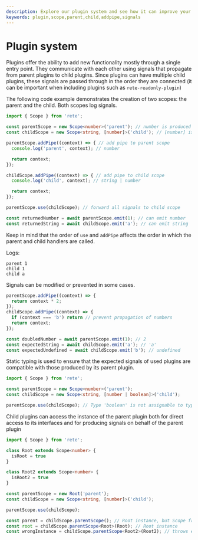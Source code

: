 ```yaml
---
description: Explore our plugin system and see how it can improve your project's functionality. Our code example shows how signals are passed between parent and child plugins
keywords: plugin,scope,parent,child,addpipe,signals
---
```


# Plugin system

Plugins offer the ability to add new functionality mostly through a single entry point. They communicate with each other using signals that propagate from parent plugins to child plugins. Since plugins can have multiple child plugins, these signals are passed through in the order they are connected (it can be important when including plugins such as `rete-readonly-plugin`)

The following code example demonstrates the creation of two scopes: the parent and the child. Both scopes log signals.
```ts
import { Scope } from 'rete';

const parentScope = new Scope<number>('parent'); // number is produced type
const childScope = new Scope<string, [number]>('child'); // [number] is expected types of parent chain

parentScope.addPipe((context) => { // add pipe to parent scope
  console.log('parent', context); // number

  return context;
});

childScope.addPipe((context) => { // add pipe to child scope
  console.log('child', context); // string | number

  return context;
});

parentScope.use(childScope); // forward all signals to child scope

const returnedNumber = await parentScope.emit(1); // can emit number
const returnedString = await childScope.emit('a'); // can emit string
```

Keep in mind that the order of `use` and `addPipe` affects the order in which the parent and child handlers are called.

Logs:
```log
parent 1
child 1
child a
```

Signals can be modified or prevented in some cases.

```ts
parentScope.addPipe((context) => {
  return context * 2;
});
childScope.addPipe((context) => {
  if (context === 'b') return // prevent propagation of numbers
  return context;
});

const doubledNumber = await parentScope.emit(1); // 2
const expectedString = await childScope.emit('a'); // 'a'
const expectedUndefined = await childScope.emit('b'); // undefined
```

Static typing is used to ensure that the expected signals of used plugins are compatible with those produced by its parent plugin.

```ts
import { Scope } from 'rete';

const parentScope = new Scope<number>('parent');
const childScope = new Scope<string, [number | boolean]>('child');

parentScope.use(childScope); // Type 'boolean' is not assignable to type 'string | number'.ts(2345)
```

Child plugins can access the instance of the parent plugin both for direct access to its interfaces and for producing signals on behalf of the parent plugin

```ts
import { Scope } from 'rete';

class Root extends Scope<number> {
  isRoot = true
}

class Root2 extends Scope<number> {
  isRoot2 = true
}

const parentScope = new Root('parent');
const childScope = new Scope<string, [number]>('child');

parentScope.use(childScope);

const parent = childScope.parentScope(); // Root instance, but Scope from TS perspective
const root = childScope.parentScope<Root>(Root); // Root instance
const wrongInstance = childScope.parentScope<Root2>(Root2); // throws exception
```
